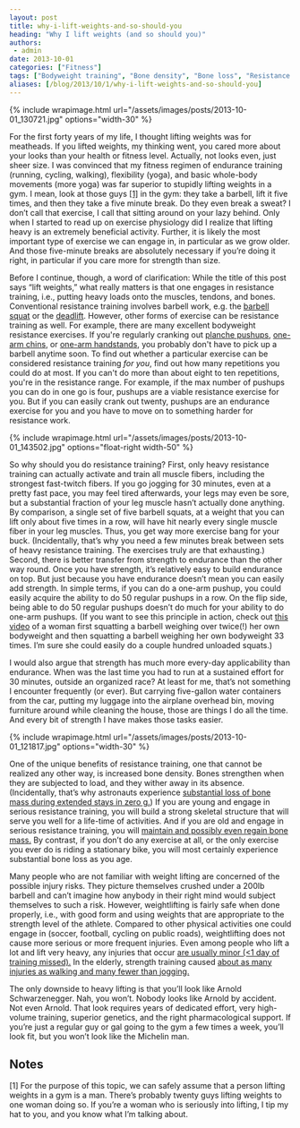 ```yaml
---
layout: post
title: why-i-lift-weights-and-so-should-you
heading: "Why I lift weights (and so should you)"
authors:
 - admin
date: 2013-10-01
categories: ["Fitness"]
tags: ["Bodyweight training", "Bone density", "Bone loss", "Resistance training", "Weight lifting", "Yoga"]
aliases: [/blog/2013/10/1/why-i-lift-weights-and-so-should-you]
---
```

{% include wrapimage.html url="/assets/images/posts/2013-10-01_130721.jpg"  options="width-30" %}

For the first forty years of my life, I thought lifting weights was for meatheads. If you lifted weights, my thinking went, you cared more about your looks than your health or fitness level. Actually, not looks even, just sheer size. I was convinced that my fitness regimen of endurance training (running, cycling, walking), flexibility (yoga), and basic whole-body movements (more yoga) was far superior to stupidly lifting weights in a gym. I mean, look at those guys [[1]](#note1) in the gym: they take a barbell, lift it five times, and then they take a five minute break. Do they even break a sweat? I don’t call that exercise, I call that sitting around on your lazy behind. Only when I started to read up on exercise physiology did I realize that lifting heavy is an extremely beneficial activity. Further, it is likely the most important type of exercise we can engage in, in particular as we grow older. And those five-minute breaks are absolutely necessary if you’re doing it right, in particular if you care more for strength than size. 

Before I continue, though, a word of clarification: While the title of this post says “lift weights,” what really matters is that one engages in resistance training, i.e., putting heavy loads onto the muscles, tendons, and bones. Conventional resistance training involves barbell work, e.g. the [barbell squat](http://www.youtube.com/watch?v=8JOqwynLV1w) or the [deadlift](http://www.youtube.com/watch?v=YQi8xUZ0V90). However, other forms of exercise can be resistance training as well. For example, there are many excellent bodyweight resistance exercises. If you're regularly cranking out [planche pushups](http://www.youtube.com/watch?v=kw0kXtvOpfU), [one-arm chins](http://www.youtube.com/watch?v=vlASvQCD4lY), or [one-arm handstands](http://www.youtube.com/watch?v=5orjYQupmWo), you probably don't have to pick up a barbell anytime soon. To find out whether a particular exercise can be considered resistance training *for you*, find out how many repetitions you could do at most. If you can't do more than about eight to ten repetitions, you're in the resistance range. For example, if the max number of pushups you can do in one go is four, pushups are a viable resistance exercise for you. But if you can easily crank out twenty, pushups are an endurance exercise for you and you have to move on to something harder for resistance work.

{% include wrapimage.html url="/assets/images/posts/2013-10-01_143502.jpg" options="float-right width-50" %}

So why should you do resistance training? First, only heavy resistance training can actually activate and train all muscle fibers, including the strongest fast-twitch fibers. If you go jogging for 30 minutes, even at a pretty fast pace, you may feel tired afterwards, your legs may even be sore, but a substantial fraction of your leg muscle hasn’t actually done anything. By comparison, a single set of five barbell squats, at a weight that you can lift only about five times in a row, will have hit nearly every single muscle fiber in your leg muscles. Thus, you get way more exercise bang for your buck. (Incidentally, that’s why you need a few minutes break between sets of heavy resistance training. The exercises truly are that exhausting.) Second, there is better transfer from strength to endurance than the other way round. Once you have strength, it’s relatively easy to build endurance on top. But just because you have endurance doesn’t mean you can easily add strength. In simple terms, if you can do a one-arm pushup, you could easily acquire the ability to do 50 regular pushups in a row. On the flip side, being able to do 50 regular pushups doesn’t do much for your ability to do one-arm pushups. (If you want to see this principle in action, check out [this video](http://www.youtube.com/watch?v=NiCqpMGItP8) of a woman first squatting a barbell weighing over twice(!) her own bodyweight and then squatting a barbell weighing her own bodyweight 33 times. I’m sure she could easily do a couple hundred unloaded squats.)

I would also argue that strength has much more every-day applicability than endurance. When was the last time you had to run at a sustained effort for 30 minutes, outside an organized race? At least for me, that’s not something I encounter frequently (or ever). But carrying five-gallon water containers from the car, putting my luggage into the airplane overhead bin, moving furniture around while cleaning the house, those are things I do all the time. And every bit of strength I have makes those tasks easier.

{% include wrapimage.html url="/assets/images/posts/2013-10-01_121817.jpg" options="width-30" %}

One of the unique benefits of resistance training, one that cannot be realized any other way, is increased bone density. Bones strengthen when they are subjected to load, and they wither away in its absence. (Incidentally, that’s why astronauts experience [substantial loss of bone mass during extended stays in zero g.](http://science1.nasa.gov/science-news/science-at-nasa/2001/ast01oct_1/)) If you are young and engage in serious resistance training, you will build a strong skeletal structure that will serve you well for a life-time of activities. And if you are old and engage in serious resistance training, you will [maintain and possibly even regain bone mass.](http://www.ncbi.nlm.nih.gov/pubmed/9927006) By contrast, if you don’t do any exercise at all, or the only exercise you ever do is riding a stationary bike, you will most certainly experience substantial bone loss as you age.

Many people who are not familiar with weight lifting are concerned of the possible injury risks. They picture themselves crushed under a 200lb barbell and can’t imagine how anybody in their right mind would subject themselves to such a risk. However, weightlifting is fairly safe when done properly, i.e., with good form and using weights that are appropriate to the strength level of the athlete. Compared to other physical activities one could engage in (soccer, football, cycling on public roads), weightlifting does not cause more serious or more frequent injuries. Even among people who lift a lot and lift very heavy, any injuries that occur [are usually minor (<1 day of training missed).](http://www.ncbi.nlm.nih.gov/pmc/articles/PMC1322916/) In the elderly, strength training caused [about as many injuries as walking and many fewer than jogging.](http://europepmc.org/abstract/MED/1758297)

The only downside to heavy lifting is that you’ll look like Arnold Schwarzenegger. Nah, you won’t. Nobody looks like Arnold by accident. Not even Arnold. That look requires years of dedicated effort, very high-volume training, superior genetics, and the right pharmacological support. If you’re just a regular guy or gal going to the gym a few times a week, you’ll look fit, but you won’t look like the Michelin man. 

## Notes

[1]<a id="note1"></a> For the purpose of this topic, we can safely assume that a person lifting weights in a gym is a man. There’s probably twenty guys lifting weights to one woman doing so. If you’re a woman who is seriously into lifting, I tip my hat to you, and you know what I’m talking about.
